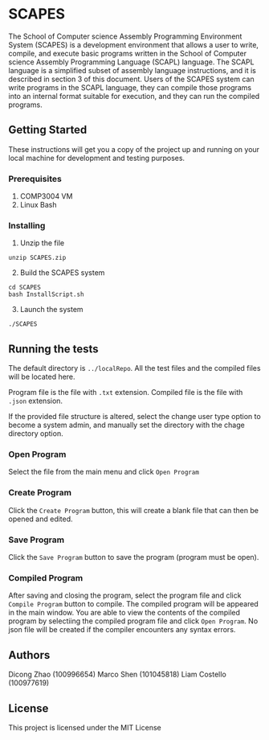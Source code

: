 # SCAPES

The School of Computer science Assembly Programming Environment System (SCAPES) is a development
environment that allows a user to write, compile, and execute basic programs written in the School of
Computer science Assembly Programming Language (SCAPL) language. The SCAPL language is a simplified
subset of assembly language instructions, and it is described in section 3 of this document. Users of the
SCAPES system can write programs in the SCAPL language, they can compile those programs into an internal
format suitable for execution, and they can run the compiled programs.


## Getting Started

These instructions will get you a copy of the project up and running on your local machine for development and testing purposes.

### Prerequisites

1. COMP3004 VM
2. Linux Bash


### Installing

1. Unzip the file
```shell
unzip SCAPES.zip
```
2. Build the SCAPES system
```shell
cd SCAPES
bash InstallScript.sh
```

3. Launch the system
```shell
./SCAPES
```

## Running the tests

The default directory is `../localRepo`. All the test files and the compiled files will be located here.

Program file is the file with `.txt` extension.
Compiled file is the file with `.json` extension.

If the provided file structure is altered, select the change user type option to become a system admin, and manually set the directory with the chage directory option.

### Open Program
Select the file from the main menu and click `Open Program`

### Create Program
Click the `Create Program` button, this will create a blank file that can then be opened and edited.

### Save Program
Click the `Save Program` button to save the program (program must be open).


### Compiled Program
After saving and closing the program, select the program file and click `Compile Program` button to compile.
The compiled program will be appeared in the main window. You are able to view the contents of the compiled program by selectiing the compiled program file and click `Open Program`.
No json file will be created if the compiler encounters any syntax errors.



## Authors

Dicong Zhao (100996654)
Marco Shen (101045818)
Liam Costello (100977619)

## License

This project is licensed under the MIT License


